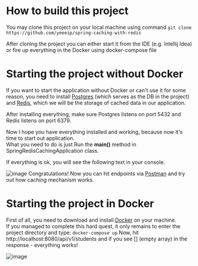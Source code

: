 # How to build this project
You may clone this project on your local machine using command ```git clone https://github.com/yeeeip/spring-caching-with-redis```  

After cloning the project you can either start it from the IDE (e.g. Intellij Idea) or fire up everything in the Docker using docker-compose file

# Starting the project without Docker
If you want to start the application without Docker or can't use it for some reason, you need to install [Postgres](https://www.postgresql.org/download/) (which serves as the DB in the project) and [Redis](https://redis.io/download/), which we will be the storage of cached data in our application.  

After installing everything, make sure Postgres listens on port 5432 and Redis listens on port 6379.  

Now I hope you have everything installed and working, because now it's time to start out application.  
What you need to do is just Run the **main()** method in SpringRedisCachingApplication class.  

If everything is ok, you will see the following text in your console.  

![image](https://github.com/yeeeip/spring-caching-with-redis/assets/81825828/064f12f9-62bb-45bc-b246-d39e4f4c2a51)
Congratulations! Now you can hit endpoints via [Postman](https://www.postman.com/) and try out how caching mechanism works.

# Starting the project in Docker
First of all, you need to download and install [Docker](https://www.docker.com/) on your machine.  
If you managed to complete this hard quest, it only remains to enter the project directory and type: ```docker-compose up```
Now, hit http://localhost:8080/api/v1/students and if you see [] (empty array) in the response - everything works!  

![image](https://github.com/yeeeip/spring-caching-with-redis/assets/81825828/ee0fe924-fda0-4f46-9f3b-485ba24595bd)

